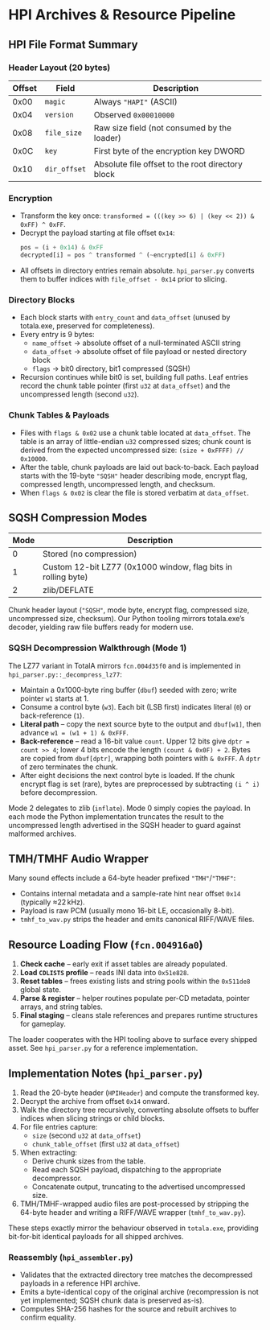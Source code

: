 # HPI Archives & Resource Pipeline

## HPI File Format Summary

### Header Layout (20 bytes)
| Offset | Field | Description |
| ------ | ----- | ----------- |
| 0x00 | `magic` | Always `"HAPI"` (ASCII) |
| 0x04 | `version` | Observed `0x00010000` |
| 0x08 | `file_size` | Raw size field (not consumed by the loader) |
| 0x0C | `key` | First byte of the encryption key DWORD |
| 0x10 | `dir_offset` | Absolute file offset to the root directory block |

### Encryption
- Transform the key once: `transformed = (((key >> 6) | (key << 2)) & 0xFF) ^ 0xFF`.
- Decrypt the payload starting at file offset `0x14`:
  ```python
  pos = (i + 0x14) & 0xFF
  decrypted[i] = pos ^ transformed ^ (~encrypted[i] & 0xFF)
  ```
- All offsets in directory entries remain absolute. `hpi_parser.py` converts them to buffer indices with `file_offset - 0x14` prior to slicing.

### Directory Blocks
- Each block starts with `entry_count` and `data_offset` (unused by totala.exe, preserved for completeness).
- Every entry is 9 bytes:
  - `name_offset` → absolute offset of a null-terminated ASCII string
  - `data_offset` → absolute offset of file payload or nested directory block
  - `flags` → bit0 directory, bit1 compressed (SQSH)
- Recursion continues while bit0 is set, building full paths. Leaf entries record the chunk table pointer (first `u32` at `data_offset`) and the uncompressed length (second `u32`).

### Chunk Tables & Payloads
- Files with `flags & 0x02` use a chunk table located at `data_offset`. The table is an array of little-endian `u32` compressed sizes; chunk count is derived from the expected uncompressed size: `(size + 0xFFFF) // 0x10000`.
- After the table, chunk payloads are laid out back-to-back. Each payload starts with the 19-byte `"SQSH"` header describing mode, encrypt flag, compressed length, uncompressed length, and checksum.
- When `flags & 0x02` is clear the file is stored verbatim at `data_offset`.

## SQSH Compression Modes
| Mode | Description |
| ---- | ----------- |
| 0 | Stored (no compression) |
| 1 | Custom 12-bit LZ77 (0x1000 window, flag bits in rolling byte) |
| 2 | zlib/DEFLATE |

Chunk header layout (`"SQSH"`, mode byte, encrypt flag, compressed size, uncompressed size, checksum). Our Python tooling mirrors totala.exe’s decoder, yielding raw file buffers ready for modern use.

### SQSH Decompression Walkthrough (Mode 1)
The LZ77 variant in TotalA mirrors `fcn.004d35f0` and is implemented in `hpi_parser.py::_decompress_lz77`:
- Maintain a 0x1000-byte ring buffer (`dbuf`) seeded with zero; write pointer `w1` starts at 1.
- Consume a control byte (`w3`). Each bit (LSB first) indicates literal (`0`) or back-reference (`1`).
- **Literal path** – copy the next source byte to the output and `dbuf[w1]`, then advance `w1 = (w1 + 1) & 0xFFF`.
- **Back-reference** – read a 16-bit value `count`. Upper 12 bits give `dptr = count >> 4`; lower 4 bits encode the length `(count & 0x0F) + 2`. Bytes are copied from `dbuf[dptr]`, wrapping both pointers with `& 0xFFF`. A `dptr` of zero terminates the chunk.
- After eight decisions the next control byte is loaded. If the chunk encrypt flag is set (rare), bytes are preprocessed by subtracting `(i ^ i)` before decompression.

Mode 2 delegates to zlib (`inflate`). Mode 0 simply copies the payload. In each mode the Python implementation truncates the result to the uncompressed length advertised in the SQSH header to guard against malformed archives.

## TMH/TMHF Audio Wrapper
Many sound effects include a 64-byte header prefixed `"TMH"`/`"TMHF"`:
- Contains internal metadata and a sample-rate hint near offset `0x14` (typically ≈22 kHz).
- Payload is raw PCM (usually mono 16-bit LE, occasionally 8-bit).
- `tmhf_to_wav.py` strips the header and emits canonical RIFF/WAVE files.

## Resource Loading Flow (`fcn.004916a0`)
1. **Check cache** – early exit if asset tables are already populated.
2. **Load `CDLISTS` profile** – reads INI data into `0x51e828`.
3. **Reset tables** – frees existing lists and string pools within the `0x511de8` global state.
4. **Parse & register** – helper routines populate per-CD metadata, pointer arrays, and string tables.
5. **Final staging** – cleans stale references and prepares runtime structures for gameplay.

The loader cooperates with the HPI tooling above to surface every shipped asset. See `hpi_parser.py` for a reference implementation.

## Implementation Notes (`hpi_parser.py`)
1. Read the 20-byte header (`HPIHeader`) and compute the transformed key.
2. Decrypt the archive from offset `0x14` onward.
3. Walk the directory tree recursively, converting absolute offsets to buffer indices when slicing strings or child blocks.
4. For file entries capture:
   - `size` (second `u32` at `data_offset`)
   - `chunk_table_offset` (first `u32` at `data_offset`)
5. When extracting:
   - Derive chunk sizes from the table.
   - Read each SQSH payload, dispatching to the appropriate decompressor.
   - Concatenate output, truncating to the advertised uncompressed size.
6. TMH/TMHF-wrapped audio files are post-processed by stripping the 64-byte header and writing a RIFF/WAVE wrapper (`tmhf_to_wav.py`).

These steps exactly mirror the behaviour observed in `totala.exe`, providing bit-for-bit identical payloads for all shipped archives.

### Reassembly (`hpi_assembler.py`)
- Validates that the extracted directory tree matches the decompressed payloads in a reference HPI archive.
- Emits a byte-identical copy of the original archive (recompression is not yet implemented; SQSH chunk data is preserved as-is).
- Computes SHA-256 hashes for the source and rebuilt archives to confirm equality.
